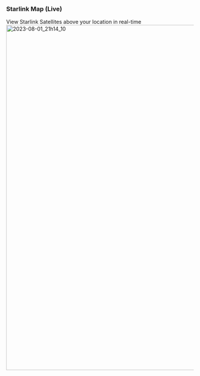 ### Starlink Map (Live)

View Starlink Satellites above your location in real-time
<img width="927" alt="2023-08-01_21h14_10" src="https://github.com/blake-nx/Starlink-Live-Map/assets/109250745/0cff171b-295b-4695-9601-156c64e254ca">
